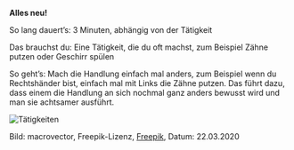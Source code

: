 **Alles neu!**

So lang dauert’s: 3 Minuten, abhängig von der Tätigkeit

Das brauchst du: Eine Tätigkeit, die du oft machst, zum Beispiel Zähne putzen oder Geschirr spülen

So geht’s: Mach die Handlung einfach mal anders, zum Beispiel wenn du Rechtshänder bist, einfach mal mit Links die Zähne putzen. Das führt dazu, dass einem die Handlung an sich nochmal ganz anders bewusst wird und man sie achtsamer ausführt. 

![Tätigkeiten](https://image.freepik.com/vektoren-kostenlos/hygieneikonenebene-stellte-mit-den-leuten-ein-die-die-zaehne-putzen-das-gesicht-buersten-und-dusche-nehmen_1284-14036.jpg)

Bild: macrovector, Freepik-Lizenz, [Freepik](https://de.freepik.com/vektoren-kostenlos/hygieneikonenebene-stellte-mit-den-leuten-ein-die-die-zaehne-putzen-das-gesicht-buersten-und-dusche-nehmen_3977392.htm#query=zähne%20putzen&position=0), Datum: 22.03.2020
